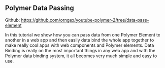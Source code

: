 ## Polymer Data Passing

Github: https://github.com/orngex/youtube-polymer-2/tree/data-pass-element

In this tutorial we show how you can pass data from one Polymer Element to another in a web app and then easily data bind the whole app together to make really cool apps with web components and Polymer elements. Data Binding is really on the most important things in any web app and with the Polymer data binding system, it all becomes very much simple and easy to use.
